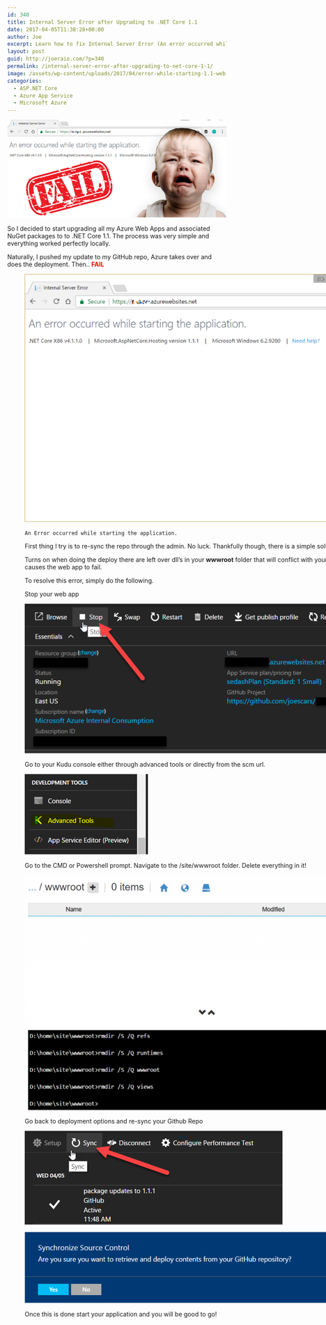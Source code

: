 ```yaml
---
id: 340
title: Internal Server Error after Upgrading to .NET Core 1.1
date: 2017-04-05T11:38:28+00:00
author: Joe
excerpt: Learn how to fix Internal Server Error (An error occurred while starting the application.) after upgrading your Azure web app to .NET Core 1.1
layout: post
guid: http://joeraio.com/?p=340
permalink: /internal-server-error-after-upgrading-to-net-core-1-1/
image: /assets/wp-content/uploads/2017/04/error-while-starting-1.1-web-app-azure-app-service.jpg
categories:
  - ASP.NET Core
  - Azure App Service
  - Microsoft Azure
---
```

![Internal Server Error after Upgrading to .NET Core 1.1](/assets/wp-content/uploads/2017/04/error-while-starting-1.1-web-app-azure-app-service.jpg)

So I decided to start upgrading all my Azure Web Apps and associated NuGet packages to to .NET Core 1.1. The process was very simple and everything worked perfectly locally.

Naturally, I pushed my update to my GitHub repo, Azure takes over and does the deployment. Then.. **<span style="color: #ff0000;">FAIL</span>**<figure id="attachment_358" style="width: 840px" class="wp-caption alignleft">

![An error occurred while starting the application](/assets/wp-content/uploads/2017/04/web-error-2.png)
```
An Error occurred while starting the application.
``` 

First thing I try is to re-sync the repo through the admin. No luck. Thankfully though, there is a simple solution.

Turns on when doing the deploy there are left over dll&#8217;s in your **wwwroot** folder that will conflict with your new dll&#8217;s. This causes the web app to fail.

To resolve this error, simply do the following.

Stop your web app

![Stop your web app](/assets/wp-content/uploads/2017/04/stop.png)

Go to your Kudu console either through advanced tools or directly from the scm url.

![Kudu advanced tools](/assets/wp-content/uploads/2017/04/kudu-advanced-tools.png)

Go to the CMD or Powershell prompt. Navigate to the /site/wwwroot folder. Delete everything in it!

![wwwroot empty](/assets/wp-content/uploads/2017/04/www-root-empty-1024x657.png)

Go back to deployment options and re-sync your Github Repo

![github deployment options](/assets/wp-content/uploads/2017/04/github-azure-web-app-sync.png)

![GitHub sync confirm](/assets/wp-content/uploads/2017/04/github-sync-confirm.png)

Once this is done start your application and you will be good to go!